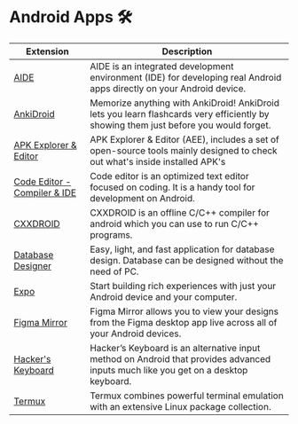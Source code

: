 # Android Apps 🛠

| Extension | Description |
| --------- | ----------- |
[AIDE](https://play.google.com/store/apps/details?id=com.aide.ui) | AIDE is an integrated development environment (IDE) for developing real Android apps directly on your Android device.
[AnkiDroid](https://play.google.com/store/apps/details?id=com.ichi2.anki&hl=en_IN&gl=US) | Memorize anything with AnkiDroid! AnkiDroid lets you learn flashcards very efficiently by showing them just before you would forget.
[APK Explorer & Editor](https://apk-editor.github.io/) | APK Explorer & Editor (AEE), includes a set of open-source tools mainly designed to check out what's inside installed APK's
[Code Editor - Compiler & IDE](https://play.google.com/store/apps/details?id=com.rhmsoft.code) | Code editor is an optimized text editor focused on coding. It is a handy tool for development on Android.
[CXXDROID](https://play.google.com/store/apps/details?id=ru.iiec.cxxdroid) | CXXDROID is an offline C/C++ compiler for android which you can use to run C/C++ programs.
[Database Designer](https://play.google.com/store/apps/details?id=com.klim.dbdesigner) | Easy, light, and fast application for database design. Database can be designed without the need of PC.
[Expo](https://play.google.com/store/apps/details?id=host.exp.exponent&hl=en&gl=US) | Start building rich experiences with just your Android device and your computer.
[Figma Mirror](https://play.google.com/store/apps/details?id=com.figma.mirror&hl=en&gl=US) | Figma Mirror allows you to view your designs from the Figma desktop app live across all of your Android devices.
[Hacker's Keyboard](https://play.google.com/store/apps/details?id=org.pocketworkstation.pckeyboard&hl=en&gl=US) | Hacker’s Keyboard is an alternative input method on Android that provides advanced inputs much like you get on a desktop keyboard.
[Termux](https://play.google.com/store/apps/details?id=com.termux&hl=en&gl=US) | Termux combines powerful terminal emulation with an extensive Linux package collection.
